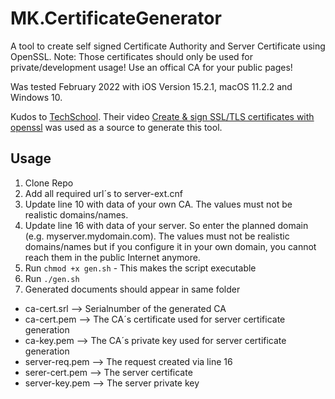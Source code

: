 # MK.CertificateGenerator

A tool to create self signed Certificate Authority and Server Certificate using OpenSSL.
Note: Those certificates should only be used for private/development usage! Use an offical CA for your public pages!

Was tested February 2022 with iOS Version 15.2.1, macOS 11.2.2 and Windows 10.

Kudos to [TechSchool](<https://www.youtube.com/c/TECHSCHOOLGURU/about>). Their video [Create & sign SSL/TLS certificates with openssl](<https://youtu.be/7YgaZIFn7mY>) was used as a source to generate this tool.

## Usage

1. Clone Repo
1. Add all required url´s to server-ext.cnf
1. Update line 10 with data of your own CA. The values must not be realistic domains/names.
1. Update line 16 with data of your server. So enter the planned domain (e.g. myserver.mydomain.com). The values must not be realistic domains/names but if you configure it in your own domain, you cannot reach them in the public Internet anymore.
1. Run `chmod +x gen.sh` - This makes the script executable
1. Run `./gen.sh`
1. Generated documents should appear in same folder

* ca-cert.srl --> Serialnumber of the generated CA
* ca-cert.pem --> The CA´s certificate used for server certificate generation
* ca-key.pem --> The CA´s private key used for server certificate generation
* server-req.pem --> The request created via line 16
* serer-cert.pem --> The server certificate
* server-key.pem --> The server private key
